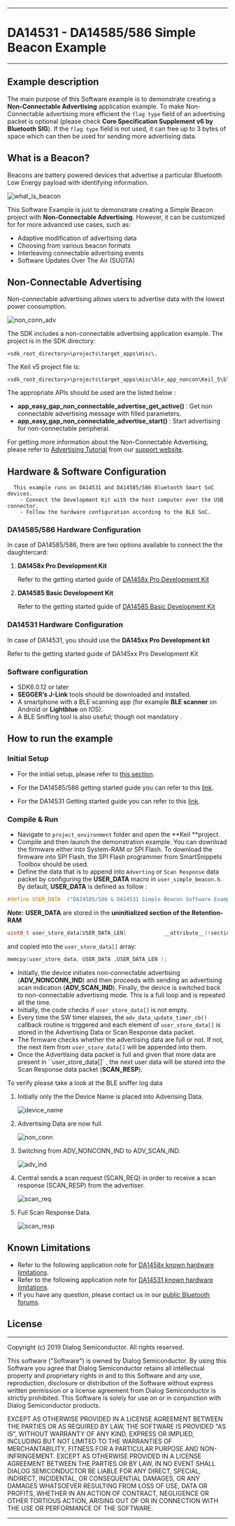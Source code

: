 ------

# DA14531 - DA14585/586 Simple Beacon Example 

------

## Example description

The main purpose of this Software example is to demonstrate creating a **Non-Connectable Advertising** application example. To make Non-Connectable advertising more efficient the ``flag type`` field of an advertising packet is optional (please check **Core Specification Supplement v6 by Bluetooth SIG**). If the ``flag type`` field is not used, it can free up to 3 bytes of space which can then be used for sending more advertising data.

## What is a Beacon?

Beacons are battery powered devices that advertise a particular Bluetooth Low Energy payload with identifying information. 

![what_is_beacon](assets\what_is_beacon.PNG)

This Software Example is just to demonstrate creating a Simple Beacon project with **Non-Connectable Advertising**. However, it can be customized for for more advanced use cases, such as:
  * Adaptive modification of advertising data
  * Choosing from various beacon formats
  * Interleaving connectable advertising events
  * Software Updates Over The Air (SUOTA)

## Non-Connectable Advertising 

Non-connectable advertising allows users to advertise data with the lowest power consumption.

![non_conn_adv](assets\non_conn_adv.PNG)

The SDK includes a non-connectable advertising application example. The project is in the SDK directory:

    <sdk_root_directory>\projects\target_apps\misc\.

The Keil v5 project file is:

    <sdk_root_directory>\projects\target_apps\misc\ble_app_noncon\Keil_5\ble_app_noncon.uvprojx

The appropriate APIs should be used are the listed below :

 - **app_easy_gap_non_connectable_advertise_get_active()** : Get non connectable advertising message with filled parameters.
 - **app_easy_gap_non_connectable_advertise_start()** : Start advertising for non-connectable peripheral.

For getting more information about the Non-Connectable Advertising, please refer to [Advertising Tutorial](https://www.dialog-semiconductor.com/sites/default/files/advertising_concept.pdf) from our [support website](https://www.dialog-semiconductor.com/bluetooth-low-energy).

## Hardware & Software Configuration
    
      This example runs on DA14531 and DA14585/586 Bluetooth Smart SoC devices. 
        - Connect the Development Kit with the host computer over the USB connector. 
        - Follow the hardware configuration according to the BLE SoC. 

### DA14585/586 Hardware Configuration

In case of DA14585/586, there are two options available to connect the the daughtercard: 

  1. **DA1458x Pro Development Kit**

      Refer to the getting started guide of [DA1458x Pro Development Kit](https://www.dialog-semiconductor.com/sites/default/files/um-b-049_da14585da14586_getting_started_guide_v2.1_0.pdf)

  2.  **DA14585 Basic Development Kit**

      Refer to the getting started guide of [DA14585 Basic Development Kit](https://www.dialog-semiconductor.com/sites/default/files/um-b-048_da14585da14586_getting_started_guide_v2.0_0.pdf)

### DA14531 Hardware Configuration

In case of DA14531, you should use the **DA145xx Pro Development kit**

Refer to the getting started guide of DA145xx Pro Development Kit


### Software configuration
  - SDK6.0.12 or later
  - **SEGGER’s J-Link** tools should be downloaded and installed.
  - A smartphone with a BLE scanning app (for example **BLE scanner** on Android or **Lightblue** on IOS).
  - A BLE Sniffing tool is also useful; though not mandatory .

## How to run the example

### Initial Setup

- For the initial setup, please refer to [this section](https://www.dialog-semiconductor.com/sites/default/files/sw-example-da145x-example-setup.pdf).

- For the DA14585/586 getting started guide you can refer to this [link](http://lpccs-docs.dialog-semiconductor.com/da14585_getting_started/index.html).
- For the DA14531 Getting started guide you can refer to this [link](https://www.dialog-semiconductor.com/da14531-getting-started).

### Compile & Run

- Navigate to ``project_environment`` folder and open the **Keil **project.
- Compile and then launch the demonstration example. You can download the firmware either into System-RAM or SPI Flash. To download the firmware into SPI Flash, the  SPI Flash programmer from SmartSnippets Toolbox should be used. 
- Define the data that is to append into ``Adverting`` or ``Scan Response`` data packet by configuring the **USER_DATA** macro in `user_simple_beacon.h`. By default, **USER_DATA** is defined as follow :

```c
#define USER_DATA  ("DA14585/586 & DA14531 Simple Beacon Software Example")
```

***Note:***
**USER_DATA** are stored in the **uninitialized section of the Retention-RAM**

```c
uint8_t user_store_data[USER_DATA_LEN]            __attribute__((section("retention_mem_area_uninit") , zero_init));  //@RETENTION MEMORY
```

and copied into the `user_store_data[]` array:

```c
memcpy(user_store_data, USER_DATA ,USER_DATA_LEN );
```

- Initially, the device initiates non-connectable advertising (**ADV_NONCONN_IND**) and then proceeds with sending an advertising scan indication (**ADV_SCAN_IND**).  Finally, the device is switched back to non-connectable advertising mode. This is a full loop and is repeated all the time. 
- Initially, the code checks if `user_store_data[]` is not empty. 
- Every time the SW timer elapses, the `adv_data_update_timer_cb()` callback routine is triggered and each element of `user_store_data[]` is stored in the Advertising Data or Scan Response data packet.
- The firmware checks whether the advertising data are full or not. If not, the next item from ``user_store_data[]`` will be appended into them. 
- Once the Advertising data packet is full and given that more data are present in ``user_store_data[]` , the next user data will be stored into the Scan Response data packet (**SCAN_RESP**).


To verify please take a look at the BLE sniffer log data

1. Initially only the the Device Name is placed into Adverising Data.

	![device_name](assets\device_name.PNG)

2. Advertising Data are now full.

	![non_conn](assets\non_conn.PNG)

3. Switching from ADV_NONCONN_IND to ADV_SCAN_IND.

	![adv_ind](assets\adv_ind.PNG)

4. Central sends a scan request (SCAN_REQ) in order to receive a scan response (SCAN_RESP) from the advertiser.

	![scan_req](assets\scan_req.PNG)

5. Full Scan Response Data.

	![scan_resp](assets\scan_resp.PNG)


## Known Limitations

- Refer to the following application note for [DA1458x known hardware limitations](https://www.dialog-semiconductor.com/sites/default/files/da1458x-knownlimitations_2019_01_07.pdf  "known hardware limitations").
- Refer to the following application note for [DA14531 known hardware limitations](https://www.dialog-semiconductor.com/da14531_HW_Limitation  "known hardware limitations"). 
- If you have any question, please contact us in our [public Bluetooth forums](https://www.dialog-semiconductor.com/forum).

## License

------

 Copyright (c) 2019 Dialog Semiconductor. All rights reserved.

 This software ("Software") is owned by Dialog Semiconductor. By using this Software
 you agree that Dialog Semiconductor retains all intellectual property and proprietary
 rights in and to this Software and any use, reproduction, disclosure or distribution
 of the Software without express written permission or a license agreement from Dialog
 Semiconductor is strictly prohibited. This Software is solely for use on or in
 conjunction with Dialog Semiconductor products.

 EXCEPT AS OTHERWISE PROVIDED IN A LICENSE AGREEMENT BETWEEN THE PARTIES OR AS
 REQUIRED BY LAW, THE SOFTWARE IS PROVIDED "AS IS", WITHOUT WARRANTY OF ANY KIND,
 EXPRESS OR IMPLIED, INCLUDING BUT NOT LIMITED TO THE WARRANTIES OF MERCHANTABILITY,
 FITNESS FOR A PARTICULAR PURPOSE AND NON-INFRINGEMENT. EXCEPT AS OTHERWISE PROVIDED
 IN A LICENSE AGREEMENT BETWEEN THE PARTIES OR BY LAW, IN NO EVENT SHALL DIALOG
 SEMICONDUCTOR BE LIABLE FOR ANY DIRECT, SPECIAL, INDIRECT, INCIDENTAL, OR
 CONSEQUENTIAL DAMAGES, OR ANY DAMAGES WHATSOEVER RESULTING FROM LOSS OF USE, DATA OR
 PROFITS, WHETHER IN AN ACTION OF CONTRACT, NEGLIGENCE OR OTHER TORTIOUS ACTION,
 ARISING OUT OF OR IN CONNECTION WITH THE USE OR PERFORMANCE OF THE SOFTWARE.

------